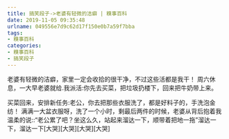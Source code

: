 ```yaml
---
title: 搞笑段子->老婆有轻微的洁癖 | 糗事百科
date: 2019-11-05 09:35:48
urlname: 049556e7d9c62d17f150e0b7a59f7bba
tags: 
- 糗事百科
categories:
- 糗事百科
- 搞笑段子
---
```

老婆有轻微的洁癖，家里一定会收拾的很干净，不过这些活都是我干！  周六休息，一大早老婆就给.我派活:你先去买菜，把垃圾扔楼下，回来把牛奶带上来。

买菜回来，安排新任务:老公，你去把那些衣服洗了，都是好料子的，手洗泡金纺！   满满一大盆衣服呀，洗了一个小时，剩最后两件的时候，老婆从背后抱着我温柔的说::“老公累了吧？坐这么久，站起来溜达一下，顺带着把地一拖”溜达一下，溜达一下[大哭][大哭][大哭][大哭]


